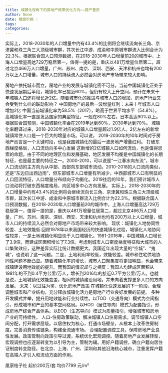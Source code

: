```yaml
---
title: 城镇化视角下的房地产政策优化方向——房产重庆
author: None
date: 楼盘价格 : 
tags: 
categories: 
---
```

实际上，2018-2030年的人口增量中约有43.4%的比例将会继续流向长三角、京津冀和珠三角三大顶级城市群，其次长江中游、成渝和中原城市群流入比例合计为22.3%。根据联合国人口预测数据，在2018-2030年人口增量前20的城市中，上海人口增量高达729万稳居第一，值得一提的是，重庆以481万增量位居第二，超过北京466万人口增量，广州、苏州、南京、深圳、西安、天津和杭州也均有200万以上人口增量，城市人口的持续流入必然会对房地产市场带来较大影响。
<!-- more -->
房地产依托城市而立，房地产业的发展与城镇化密不可分。当前中国城镇化正处于快速发展期后半段，城镇化率已接近60%，但仍有较大上升空间，预计在未来十年城镇人口还将增长近2亿。随着城市化的推进与城市人口的增加，房地产行业又会受到什么样的联动影响？
中国房地产的最后一波增量红利：未来十年城市人口增加2亿
中国当前城镇化率为58.5%（2017），略高于世界平均水平（54.8%）。高城镇化率一直是发达国家的典型特征，一般在80%左右，日本高达90%以上。根据联合国预测，中国城镇化率会在2019年达到60%，2030年达到70%。
城镇化率翻译过来，2018-2030年对应的城镇人口增量超过1.9亿人。2亿左右的新增城镇常住人口是一个巨大的增量市场。可以说， 2019-2030年的10年时间对于房地产而言是一个关键时段，也是我国城镇化的最后一波房地产增量红利。
打破东西梯度格局，人口流动向多中心发展
这新增的2亿城镇人口如何流动，也是值得思索的命题。由于不同的地理区位和发展基础，地区发展不均衡是中国城镇化的长期特征，也是最主要的特征之一。2000-2010，可以说是“一江春水向东流”，城市人口流动的主方向为从中部、西部向东部城市流动。2010-2018的人口流向类似，还是“东边日出西边雨”，但东部城市人口增量有所减少，中西部城市人口有明显的人口回流特征，人口增量分布倾向于均衡化。2019往后的10年，我们预计城市人口流动将打破东西梯度格局，向区域多中心方向发展。
实际上，2018-2030年的人口增量中约有43.4%的比例将会继续流向长三角、京津冀和珠三角三大顶级城市群，其次长江中游、成渝和中原城市群流入比例合计为22.3%。根据联合国人口预测数据，在2018-2030年人口增量前20的城市中，上海人口增量高达729万稳居第一，值得一提的是，重庆以481万增量位居第二，超过北京466万人口增量，广州、苏州、南京、深圳、西安、天津和杭州也均有200万以上人口增量，城市人口的持续流入必然会对房地产市场带来较大影响。
现状：城镇化人地协同性较差、土地效能低
回顾1978年以来我国经历的快速城镇化过程，城镇化人地协同性较差，一是土地城镇化明显快于人口城镇化。1981-2016年，中国城镇人口增长了3.9倍，而建成区面积增长了7.3倍。考虑到城市人口密度梯度特征和大城市的人口集聚效应，这种差异实际比统计数据更大。我国近年出现大量的“空城”、“鬼城”，也说明了这一问题。二是，土地利用率较低，效能较差。城市和住宅供地协同性问题不断凸显。随着城镇化率的增长，城市人口聚集度将更加明显，也会带来城镇建设用地效能的提升。而我国的情况却与之相反：我国人均建成区面积从1981年的不到0.4平方公里/万人，增长到2016年的接近0.7平方公里/万人。也就是说，土地城镇化效能变差，相同的城镇建设用地，并未向着支撑更多人口的方向发展。
未来：以过往为鉴，优化房地产政策
在城镇化快速发展的下一阶段，合理调整城市和产业结构，充分释放城镇化活力是房地产行业良好发展的前提。
多种开发模式并举，提升用地效能和行业持续性。以TOD（交通导向）模式为空间指引，形成城市和产业的基本空间格局。以HOD（居住导向）模式为配套指引，形成房地产综合产品体系。以EOD（生态导向）模式为质量指引，增强城市和房地产业的可持续性。
人口-住房政策联动，解决城镇人口住房需求。调节城镇人口空间分配，打开需求层级。以居住权为核心，打通市场壁垒，从根本上改革住房制度。完善消费传递链条，构建全流通市场。
合理配置调控工具，保障房地产业良性发展。政策管制向政策引导过渡，系统优化宏观调控。随着房地产业发展转型，宏观调控也应逐渐转变为以引导为主，管制为辅。用好户籍调控，确立户籍向居住证制度转变路径。在北京、上海、广州、深圳和其他沿海核心城市，注重发挥户籍在高端人才引入和流动方面的作用。
                        
                        
                        
                        
                                        
                    
                    
                
                    
                    
                    
                
                    
                
凰家桔子社
起价200万/套
均价7799 元/m²
	                        
	                    
	                        
	                    
